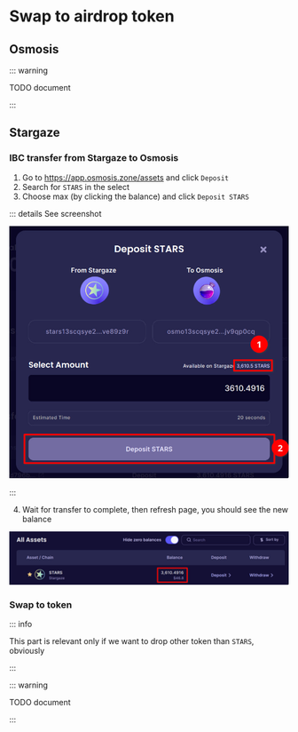 # Swap to airdrop token

## Osmosis

::: warning

TODO document

:::

## Stargaze

### IBC transfer from Stargaze to Osmosis

1. Go to https://app.osmosis.zone/assets and click `Deposit`
2. Search for `STARS` in the select
3. Choose max (by clicking the balance) and click `Deposit STARS`

::: details See screenshot

![deposit stars](/img/deposit-stars.jpg)

:::

4. Wait for transfer to complete, then refresh page, you should see the new balance

![new balance](/img/stars-ibc-transfer-completed.jpg)

### Swap to token

::: info

This part is relevant only if we want to drop other token than `STARS`, obviously

:::

::: warning

TODO document

:::
